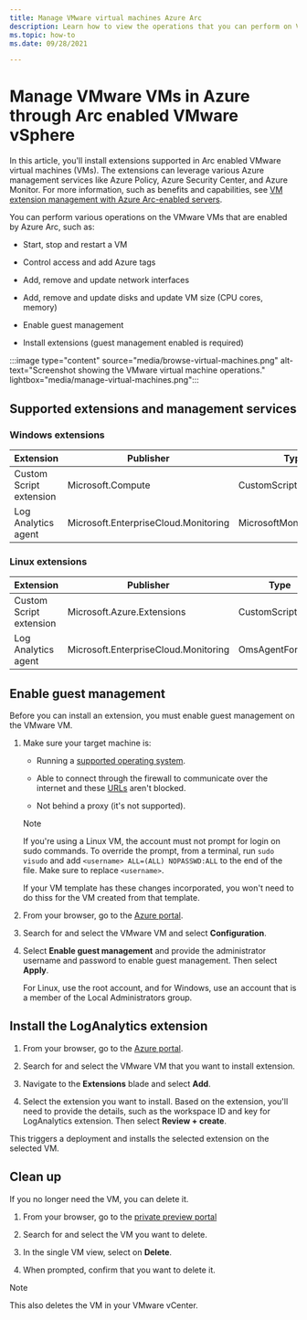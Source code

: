 ```yaml
---
title: Manage VMware virtual machines Azure Arc
description: Learn how to view the operations that you can perform on VMware virtual machines and install the Log Analytics agent.
ms.topic: how-to 
ms.date: 09/28/2021

---
```


# Manage VMware VMs in Azure through Arc enabled VMware vSphere

In this article, you'll install extensions supported in Arc enabled VMware virtual machines (VMs). The extensions can leverage various Azure management services like Azure Policy, Azure Security Center, and Azure Monitor. For more information, such as benefits and capabilities, see [VM extension management with Azure Arc-enabled servers](../servers/manage-vm-extensions.md).

You can perform various operations on the VMware VMs that are enabled by Azure Arc, such as:

- Start, stop and restart a VM

- Control access and add Azure tags

- Add, remove and update network interfaces

- Add, remove and update disks and update VM size (CPU cores, memory)

- Enable guest management

- Install extensions (guest management enabled is required)


:::image type="content" source="media/browse-virtual-machines.png" alt-text="Screenshot showing the VMware virtual machine operations." lightbox="media/manage-virtual-machines.png":::



## Supported extensions and management services


### Windows extensions

|Extension |Publisher |Type |
|----------|----------|-----|
|Custom Script extension |Microsoft.Compute | CustomScriptExtension |
|Log Analytics agent |Microsoft.EnterpriseCloud.Monitoring |MicrosoftMonitoringAgent |


### Linux extensions


|Extension |Publisher |Type |
|----------|----------|-----|
|Custom Script extension |Microsoft.Azure.Extensions |CustomScript |
|Log Analytics agent |Microsoft.EnterpriseCloud.Monitoring |OmsAgentForLinux |



## Enable guest management

Before you can install an extension, you must enable guest management on the VMware VM.  

1. Make sure your target machine is:

   - Running a [supported operating system](../servers/agent-overview.md#supported-operating-systems).

   - Able to connect through the firewall to communicate over the internet and these [URLs](../servers/agent-overview.md#networking-configuration) aren't blocked.    
   
   - Not behind a proxy (it's not supported).

   >[!NOTE]
   >If you're using a Linux VM, the account must not prompt for login on sudo commands.  To override the prompt, from a terminal, run `sudo visudo` and add `<username> ALL=(ALL) NOPASSWD:ALL` to the end of the file.  Make sure to replace `<username>`.
   >
   >If your VM template has these changes incorporated, you won't need to do thiss for the VM created from that template. 

1. From your browser, go to the [Azure portal](https://aka.ms/AzureArcVM).

2. Search for and select the VMware VM and select **Configuration**.

4. Select **Enable guest management** and provide the administrator username and password to enable guest management.  Then select **Apply**.

   For Linux, use the root account, and for Windows, use an account that is a member of the Local Administrators group. 




## Install the LogAnalytics extension

1. From your browser, go to the [Azure portal](https://aka.ms/AzureArcVM).

1. Search for and select the VMware VM that you want to install extension.

1. Navigate to the **Extensions** blade and select **Add**.

1. Select the extension you want to install. Based on the extension, you'll need to provide the details, such as the workspace ID and key for LogAnalytics extension. Then select **Review + create**.

This triggers a deployment and installs the selected extension on the selected VM. 



## Clean up

If you no longer need the VM, you can delete it.

1. From your browser, go to the [private preview portal](https://aka.ms/AzureArcVM)

2. Search for and select the VM you want to delete. 

3. In the single VM view, select on **Delete**.

4. When prompted, confirm that you want to delete it.

>[!NOTE]
>This also deletes the VM in your VMware vCenter.